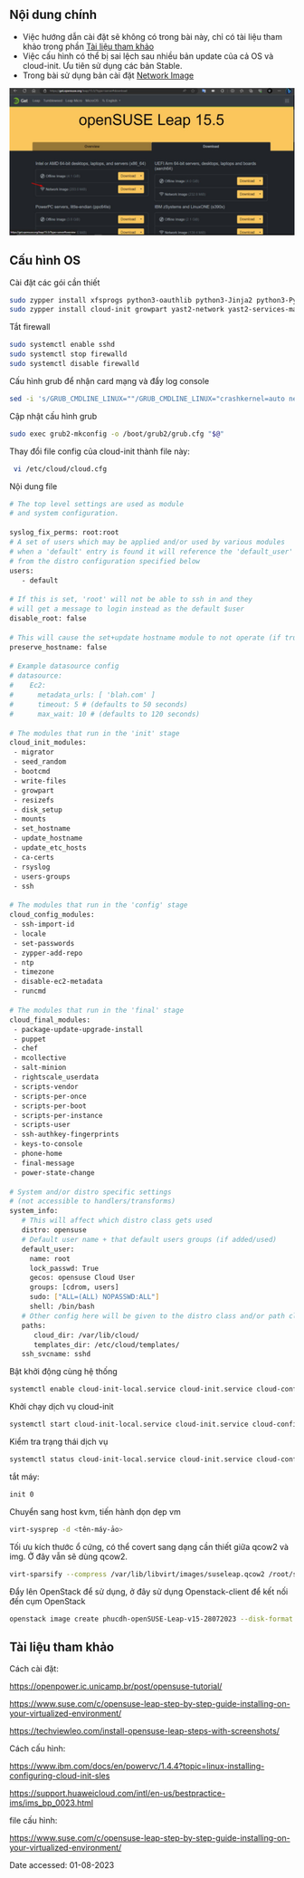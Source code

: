## Nội dung chính

- Việc hướng dẫn cài đặt sẽ không có trong bài này, chỉ có tài liệu tham khảo trong phần [Tài liệu tham khảo](#tài-liệu-tham-khảo)
- Việc cấu hình có thể bị sai lệch sau nhiều bản update của cả OS và cloud-init. Ưu tiên sử dụng các bản Stable.
- Trong bài sử dụng bản cài đặt [Network Image](https://download.opensuse.org/distribution/leap/15.5/iso/openSUSE-Leap-15.5-NET-x86_64-Media.iso)

![01](../images/openSUSE-Leap/net-image.jpg)

## Cấu hình OS

Cài đặt các gói cần thiết

```sh
sudo zypper install xfsprogs python3-oauthlib python3-Jinja2 python3-PyYAML python3-distro python3-jsonpatch python3-jsonschema python3-PrettyTable python3-requests python3-configobj
sudo zypper install cloud-init growpart yast2-network yast2-services-manager acpid qemu-guest-agent
```

Tắt firewall

```sh
sudo systemctl enable sshd
sudo systemctl stop firewalld
sudo systemctl disable firewalld
```

Cấu hình grub để nhận card mạng và đẩy log console

```sh
sed -i 's/GRUB_CMDLINE_LINUX=""/GRUB_CMDLINE_LINUX="crashkernel=auto net.ifnames=0 biosdevname=0 console=tty0 console=ttyS0,115200n8"/g' /etc/default/grub
```

Cập nhật cấu hình grub

```sh
sudo exec grub2-mkconfig -o /boot/grub2/grub.cfg "$@"
```

Thay đổi file config của cloud-init thành file này:

```sh
 vi /etc/cloud/cloud.cfg
```

Nội dung file

```sh
# The top level settings are used as module
# and system configuration.

syslog_fix_perms: root:root
# A set of users which may be applied and/or used by various modules
# when a 'default' entry is found it will reference the 'default_user'
# from the distro configuration specified below
users:
   - default

# If this is set, 'root' will not be able to ssh in and they
# will get a message to login instead as the default $user
disable_root: false

# This will cause the set+update hostname module to not operate (if true)
preserve_hostname: false

# Example datasource config
# datasource:
#    Ec2:
#      metadata_urls: [ 'blah.com' ]
#      timeout: 5 # (defaults to 50 seconds)
#      max_wait: 10 # (defaults to 120 seconds)

# The modules that run in the 'init' stage
cloud_init_modules:
 - migrator
 - seed_random
 - bootcmd
 - write-files
 - growpart
 - resizefs
 - disk_setup
 - mounts
 - set_hostname
 - update_hostname
 - update_etc_hosts
 - ca-certs
 - rsyslog
 - users-groups
 - ssh

# The modules that run in the 'config' stage
cloud_config_modules:
 - ssh-import-id
 - locale
 - set-passwords
 - zypper-add-repo
 - ntp
 - timezone
 - disable-ec2-metadata
 - runcmd

# The modules that run in the 'final' stage
cloud_final_modules:
 - package-update-upgrade-install
 - puppet
 - chef
 - mcollective
 - salt-minion
 - rightscale_userdata
 - scripts-vendor
 - scripts-per-once
 - scripts-per-boot
 - scripts-per-instance
 - scripts-user
 - ssh-authkey-fingerprints
 - keys-to-console
 - phone-home
 - final-message
 - power-state-change

# System and/or distro specific settings
# (not accessible to handlers/transforms)
system_info:
   # This will affect which distro class gets used
   distro: opensuse
   # Default user name + that default users groups (if added/used)
   default_user:
     name: root
     lock_passwd: True
     gecos: opensuse Cloud User
     groups: [cdrom, users]
     sudo: ["ALL=(ALL) NOPASSWD:ALL"]
     shell: /bin/bash
   # Other config here will be given to the distro class and/or path classes
   paths:
      cloud_dir: /var/lib/cloud/
      templates_dir: /etc/cloud/templates/
   ssh_svcname: sshd
```

Bật khởi động cùng hệ thống

```sh
systemctl enable cloud-init-local.service cloud-init.service cloud-config.service cloud-final.service
```

Khởi chạy dịch vụ cloud-init

```sh
systemctl start cloud-init-local.service cloud-init.service cloud-config.service cloud-final.service
```

Kiểm tra trạng thái dịch vụ

```sh
systemctl status cloud-init-local.service cloud-init.service cloud-config.service cloud-final.service
```

tắt máy:

```sh
init 0
```

Chuyển sang host kvm, tiến hành dọn dẹp vm

```sh
virt-sysprep -d <tên-máy-ảo>
```

Tối ưu kích thước ổ cứng, có thể covert sang dạng cần thiết giữa qcow2 và img. Ở đây vẫn sẽ dùng qcow2.

```sh
virt-sparsify --compress /var/lib/libvirt/images/suseleap.qcow2 /root/suseleap-image.qcow2
```

Đẩy lên OpenStack để sử dụng, ở đây sử dụng Openstack-client để kết nối đến cụm OpenStack

```sh
openstack image create phucdh-openSUSE-Leap-v15-28072023 --disk-format qcow2 --container-format bare --file /root/suseleap-image.qcow2 --share --min-disk 10 --property hw_qemu_guest_agent=yes
```

## Tài liệu tham khảo

Cách cài đặt:

<https://openpower.ic.unicamp.br/post/opensuse-tutorial/>

<https://www.suse.com/c/opensuse-leap-step-by-step-guide-installing-on-your-virtualized-environment/>

<https://techviewleo.com/install-opensuse-leap-steps-with-screenshots/>

Cách cấu hình:

<https://www.ibm.com/docs/en/powervc/1.4.4?topic=linux-installing-configuring-cloud-init-sles>

<https://support.huaweicloud.com/intl/en-us/bestpractice-ims/ims_bp_0023.html>

file cấu hình:

<https://www.suse.com/c/opensuse-leap-step-by-step-guide-installing-on-your-virtualized-environment/>

Date accessed: 01-08-2023

